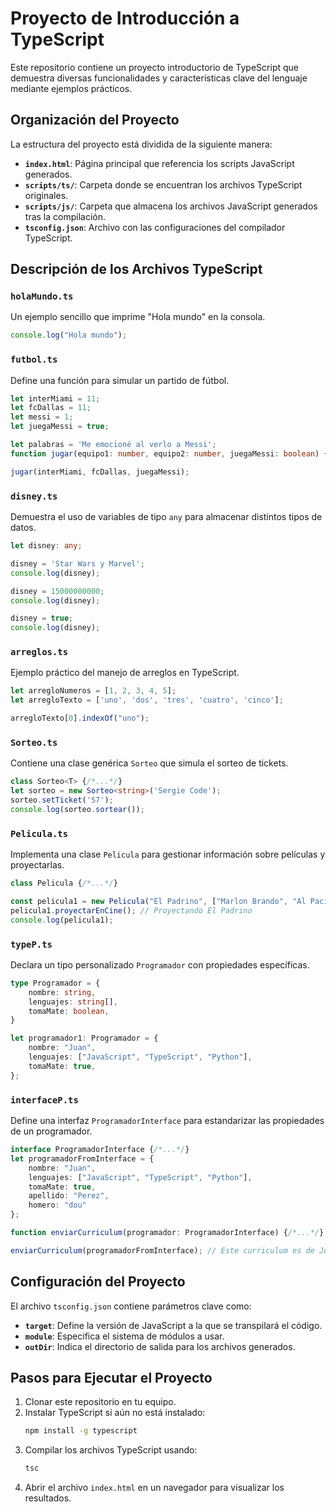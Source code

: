 # Proyecto de Introducción a TypeScript

Este repositorio contiene un proyecto introductorio de TypeScript que demuestra diversas funcionalidades y características clave del lenguaje mediante ejemplos prácticos.

## Organización del Proyecto

La estructura del proyecto está dividida de la siguiente manera:

- **`index.html`**: Página principal que referencia los scripts JavaScript generados.
- **`scripts/ts/`**: Carpeta donde se encuentran los archivos TypeScript originales.
- **`scripts/js/`**: Carpeta que almacena los archivos JavaScript generados tras la compilación.
- **`tsconfig.json`**: Archivo con las configuraciones del compilador TypeScript.

## Descripción de los Archivos TypeScript

### **`holaMundo.ts`**
Un ejemplo sencillo que imprime "Hola mundo" en la consola.
```ts
console.log("Hola mundo");
```

### **`futbol.ts`**
Define una función para simular un partido de fútbol.
```ts
let interMiami = 11;
let fcDallas = 11;
let messi = 1;
let juegaMessi = true;

let palabras = 'Me emocioné al verlo a Messi';
function jugar(equipo1: number, equipo2: number, juegaMessi: boolean) {/*...*/}

jugar(interMiami, fcDallas, juegaMessi);
```

### **`disney.ts`**
Demuestra el uso de variables de tipo `any` para almacenar distintos tipos de datos.
```ts
let disney: any;

disney = 'Star Wars y Marvel';
console.log(disney);

disney = 15000000000;
console.log(disney);

disney = true;
console.log(disney);
```

### **`arreglos.ts`**
Ejemplo práctico del manejo de arreglos en TypeScript.
```ts
let arregloNumeros = [1, 2, 3, 4, 5];
let arregloTexto = ['uno', 'dos', 'tres', 'cuatro', 'cinco'];

arregloTexto[0].indexOf("uno");
```

### **`Sorteo.ts`**
Contiene una clase genérica `Sorteo` que simula el sorteo de tickets.
```ts
class Sorteo<T> {/*...*/}
let sorteo = new Sorteo<string>('Sergie Code');
sorteo.setTicket('S7');
console.log(sorteo.sortear());
```

### **`Pelicula.ts`**
Implementa una clase `Pelicula` para gestionar información sobre películas y proyectarlas.
```ts
class Pelicula {/*...*/}

const pelicula1 = new Pelicula("El Padrino", ["Marlon Brando", "Al Pacino"], ["James Caan", "Robert Duvall"]);
pelicula1.proyectarEnCine(); // Proyectando El Padrino
console.log(pelicula1);
```

### **`typeP.ts`**
Declara un tipo personalizado `Programador` con propiedades específicas.
```ts
type Programador = {
    nombre: string,
    lenguajes: string[],
    tomaMate: boolean,
}

let programador1: Programador = {
    nombre: "Juan",
    lenguajes: ["JavaScript", "TypeScript", "Python"],
    tomaMate: true,
};
```

### **`interfaceP.ts`**
Define una interfaz `ProgramadorInterface` para estandarizar las propiedades de un programador.
```ts
interface ProgramadorInterface {/*...*/}
let programadorFromInterface = {
    nombre: "Juan",
    lenguajes: ["JavaScript", "TypeScript", "Python"],
    tomaMate: true,
    apellido: "Perez",
    homero: "dou"
};

function enviarCurriculum(programador: ProgramadorInterface) {/*...*/}

enviarCurriculum(programadorFromInterface); // Este curriculum es de Juan
```

## Configuración del Proyecto

El archivo `tsconfig.json` contiene parámetros clave como:
- **`target`**: Define la versión de JavaScript a la que se transpilará el código.
- **`module`**: Especifica el sistema de módulos a usar.
- **`outDir`**: Indica el directorio de salida para los archivos generados.

## Pasos para Ejecutar el Proyecto

1. Clonar este repositorio en tu equipo.
2. Instalar TypeScript si aún no está instalado:
    ```sh
    npm install -g typescript
    ```
3. Compilar los archivos TypeScript usando:
    ```sh
    tsc
    ```
4. Abrir el archivo `index.html` en un navegador para visualizar los resultados. 
